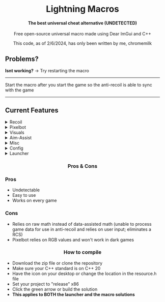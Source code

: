 <h1 align="center">
Lightning Macros
</h1>

<h4 align="center">
The best universal cheat alternative (UNDETECTED)
</h4>

<p align="center">
Free open-source universal macro made using Dear ImGui and C++
</p>

<p align="center">
This code, as of 2/6/2024, has only been written by me, chromemilk
</p>

## Problems?

**Isnt working?** -> Try restarting the macro

---

Start the macro after you start the game so the anti-recoil is able to sync with the game

---

## Current Features

<details>
<summary>Recoil</summary>

- Vertical and horizontal anti-recoil
- Smoothing
- Multiplier
- Humanizer
- Presets

</details>

<details>
<summary>Pixelbot</summary>

- Adjustable accuracy
- Debug

</details>

<details>
<summary>Visuals</summary>

- External crosshair
- Adjustable opacity
- Adjustable size

</details>

<details>
<summary>Aim-Assist</summary>

- Moves your cursor from left to right
- Adjustable fov
- Adjustable Strength

</details>

<details>
<summary>Misc</summary>

- Fps counter
- Style changer
- Low impact

</details>

<details>
<summary>Config</summary>

- Add configs
- Delete configs

</details>

<details>
<summary>Launcher</summary>

- Standalone crosshair
- Macro
- File checker
- Uninstaller

</details>

<h3 align="center">
Pros & Cons
</h3>

<h3>Pros</h3>

- Undetectable
- Easy to use
- Works on every game

<h3>Cons</h3>

- Relies on raw math instead of data-assisted math (unable to process game data for use in anti-recoil and relies on user input; eliminates a RCS)
- Pixelbot relies on RGB values and won't work in dark games

<h3 align="center">
How to compile
</h3>

- Download the zip file or clone the repository 
- Make sure your C++ standard is on C++ 20
- Have the icon on your desktop or change the location in the resource.h file
- Set your project to "release" x86
- Click the green arrow or build the solution
- **This applies to BOTH the launcher and the macro solutions**
